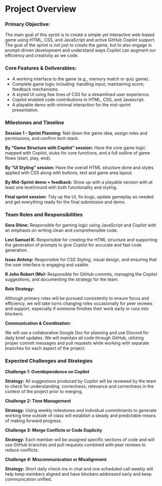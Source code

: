 # Project Overview
### Primary Objective:
The main goal of this sprint is to create a simple yet interactive web-based game using HTML, CSS, and JavaScript and active GitHub Copilot support. The goal of the sprint is not just to create the game, but to also engage in prompt-driven development and understand ways Copilot can augment our efficiency and creativity as we code.


### Core Features & Deliverables:


- A working interface to the game (e.g., memory match or quiz game).
- Complete game logic including: handling input; maintaining score; feedback mechanisms.
- A styled UI using few lines of CSS for a streamlined user experience.
- Copilot enabled code contributions in HTML, CSS, and Javascript.
- A playable demo with minimal interaction for the mid-sprint presentation.


### Milestones and Timeline
**Session 1 - Sprint Planning:**
Nail down the game idea, assign roles and permissions, and confirm tech stack.


**By “Game Structure with Copilot” session:**
Have the core game logic mapped with Copilot, stubs for core functions, and a full outline of game flows (start, play, end).


**By “UI Styling” session:**
Have the overall HTML structure done and styles applied with CSS along with buttons, text and game area layout.


**By Mid-Sprint demo + feedback:**
Show up with a playable version with at least one level/round with both functionality and styling.


**Final sprint session:**
Tidy up the UI, fix bugs, update gameplay as needed and get everything ready for the final submission and demo.

### Team Roles and Responsibilities
**Sera Shine:**
Responsible for gaming logic using JavaScript and Copilot with an emphasis on writing clean and comprehensible code.


**Levi Samuel K:**
Responsible for creating the HTML structure and supporting the generation of prompts to give Copilot for accurate and fast code generation.


**Issac Antony:**
Responsible for CSS Styling, visual design, and ensuring that the user interface is engaging and usable.


**R John Robert (Me):**
Responsible for GitHub commits, managing the Copilot suggestions, and documenting the strategy for the team.



**Role Strategy:**

Although primary roles will be pursued consistently to ensure focus and efficiency, we will take turns changing roles occasionally for peer reviews and support, especially if someone finishes their work early or runs into blockers.


**Communication & Coordination:**

We will use a collaborative Google Doc for planning and use Discord for daily brief updates. We will maintain all code through GitHub, utilizing proper commit messages and pull requests while working with separate branches for each aspect of the project.

### Expected Challenges and Strategies
**Challenge 1: Overdependence on Copilot**

**Strategy:** All suggestions produced by Copilot will be reviewed by the team to check for understanding, correctness, relevance and correctness in the context of the project prior to merging.


**Challenge 2: Time Management**

**Strategy:** Using weekly milestones and individual commitments to generate working time outside of class will establish a steady and predictable means of making forward progress.


**Challenge 3: Merge Conflicts or Code Duplicity**

**Strategy:** Each member will be assigned specific sections of code and will use GitHub branches and pull requests combined with peer reviews to reduce conflicts.


**Challenge 4: Miscommunication or Misalignment**

**Strategy:** Short daily check-ins in chat and one scheduled call weekly will help keep members aligned and have blockers addressed early and keep communication unified.
